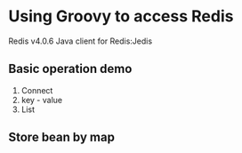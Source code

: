 # Using Groovy to access Redis

Redis v4.0.6
 Java client for Redis:Jedis

## Basic operation demo
1. Connect
2. key - value
3. List

## Store bean by map